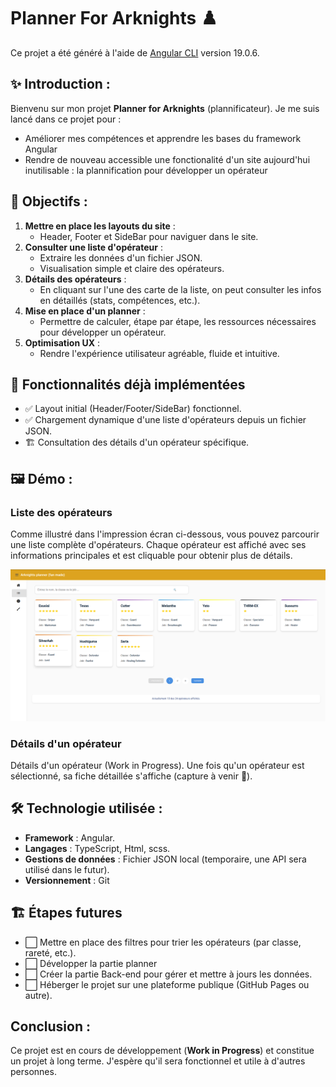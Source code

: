 # Planner For Arknights ♟️

Ce projet a été généré à l'aide de [Angular CLI](https://github.com/angular/angular-cli) version 19.0.6.

## ✨ Introduction : 

Bienvenu sur mon projet **Planner for Arknights** (plannificateur). 
Je me suis lancé dans ce projet pour :
  - Améliorer mes compétences et apprendre les bases du framework Angular
  - Rendre de nouveau accessible une fonctionalité d'un site aujourd'hui inutilisable : la plannification pour développer un opérateur


## 🎯 Objectifs : 

 1. **Mettre en place les layouts du site** : 
    - Header, Footer et SideBar pour naviguer dans le site.
 2. **Consulter une liste d'opérateur** :
    - Extraire les données d'un fichier JSON.
    - Visualisation simple et claire des opérateurs.
 3. **Détails des opérateurs** : 
    - En cliquant sur l'une des carte de la liste, on peut consulter les infos en détaillés (stats, compétences, etc.).
 4. **Mise en place d'un planner** :
    - Permettre de calculer, étape par étape, les ressources nécessaires pour développer un opérateur.
 5. **Optimisation UX** :
    - Rendre l'expérience utilisateur agréable, fluide et intuitive.
 

## 🚀 Fonctionnalités déjà implémentées
- ✅ Layout initial (Header/Footer/SideBar) fonctionnel.
- ✅ Chargement dynamique d'une liste d'opérateurs depuis un fichier JSON.
- 🏗️ Consultation des détails d'un opérateur spécifique.

## 🖼️ Démo :

### Liste des opérateurs

Comme illustré dans l'impression écran ci-dessous, vous pouvez parcourir une liste complète d'opérateurs. Chaque opérateur est affiché avec ses informations principales et est cliquable pour obtenir plus de détails.

![Liste d'opérateur](./public/assets/sp-list-operator.png)

### Détails d'un opérateur
Détails d'un opérateur (Work in Progress).
Une fois qu'un opérateur est sélectionné, sa fiche détaillée s'affiche (capture à venir 🚧).


## 🛠️ Technologie utilisée : 

- **Framework** : Angular.
- **Langages** : TypeScript, Html, scss.
- **Gestions de données** : Fichier JSON local (temporaire, une API sera utilisé dans le futur).
- **Versionnement** : Git

## 🏗️  Étapes futures

- ⬜ Mettre en place des filtres pour trier les opérateurs (par classe, rareté, etc.).
- ⬜ Développer la partie planner
- ⬜ Créer la partie Back-end pour gérer et mettre à jours les données.
- ⬜ Héberger le projet sur une plateforme publique (GitHub Pages ou autre).

## Conclusion : 

Ce projet est en cours de développement (**Work in Progress**) et constitue un projet à long terme. J'espère qu'il sera fonctionnel et utile à d'autres personnes. 
